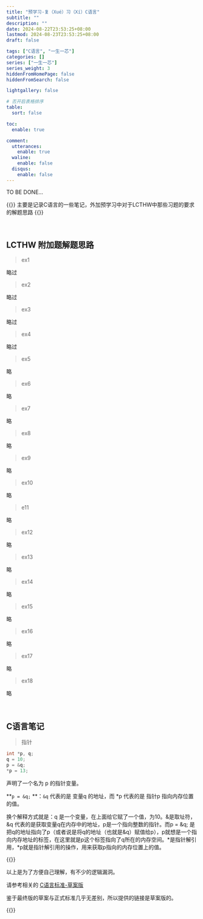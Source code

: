 ```yaml
---
title: "预学习-复（Xué）习（Xí）C语言"
subtitle: ""
description: ""
date: 2024-08-22T23:53:25+08:00
lastmod: 2024-08-23T23:53:25+08:00
draft: false

tags: ["C语言", "一生一芯"]
categories: []
series: ["一生一芯"]
series_weight: 3
hiddenFromHomePage: false
hiddenFromSearch: false

lightgallery: false

# 否开启表格排序
table:
  sort: false

toc:
  enable: true

comment:
  utterances:
    enable: true
  waline:
    enable: false
  disqus:
    enable: false
---
```


TO BE DONE...

{{<admonition>}}
主要是记录C语言的一些笔记，外加预学习中对于LCTHW中那些习题的要求的解题思路
{{</admonition>}}

<!--more-->

<br>

## LCTHW 附加题解题思路

> ex1

略过

> ex2

略过

> ex3

略过

> ex4

略过

> ex5

略

> ex6

略

> ex7

略

> ex8

略

> ex9

略

> ex10

略

> e11

略

> ex12

略

> ex13

略

> ex14

略

> ex15

略

> ex16

略

> ex17

略

> ex18

略



<br>



## C语言笔记

> 指针

~~~C
int *p, q;
q = 10;
p = &q;
*p = 13;
~~~

声明了一个名为 p 的指针变量。

**`p = &q;` **：`&q` 代表的是 变量q 的地址，而 *p 代表的是 指针p 指向内存位置的值。

换个解释方式就是：q 是一个变量，在上面给它赋了一个值，为10。&是取址符，&q 代表的是获取变量q在内存中的地址，p是一个指向整数的指针。而p = &q; 是把q的地址指向了p（或者说是将q的地址（也就是&q）赋值给p），p就想是一个指向内存地址的标签，在这里就是p这个标签指向了q所在的内存空间。\*是指针解引用，*p就是指针解引用的操作，用来获取p指向的内存位置上的值。

{{<admonition warning>}}

以上是为了方便自己理解，有不少的逻辑漏洞。

请参考相关的 [C语言标准-草案版](https://zh.cppreference.com/w/c)

鉴于最终版的草案与正式标准几乎无差别，所以提供的链接是草案版的。

{{</admonition>}}
